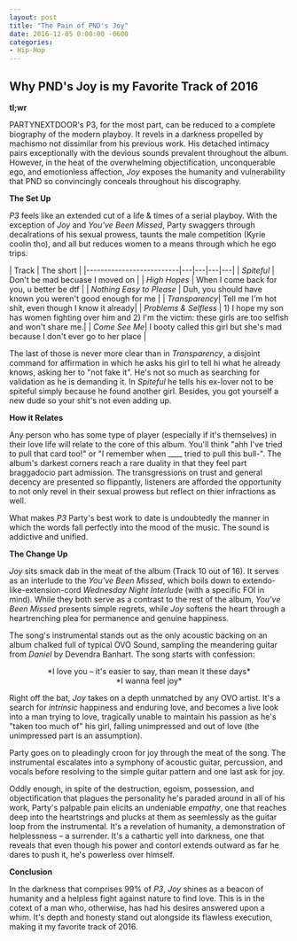 ```yaml
---
layout: post
title: "The Pain of PND's Joy"
date: 2016-12-05 0:00:00 -0600
categories:
- Hip-Hop
---
```

Why PND's Joy is my Favorite Track of 2016
---------------
**tl;wr**

PARTYNEXTDOOR's P3, for the most part, can be reduced to a complete biography of the modern playboy. It revels in a darkness propelled by machismo not dissimilar from his previous work. His detached intimacy pairs exceptionally with the devious sounds prevalent throughout the album. However, in the heat of the overwhelming objectification, unconquerable ego, and emotionless affection, _Joy_ exposes the humanity and vulnerability that PND so convincingly conceals throughout his discography. 

**The Set Up**

*P3* feels like an extended cut of a life & times of a serial playboy. With the exception of *Joy* and *You've Been Missed*, Party swaggers through decalrations of his sexual prowess, taunts the male competition (Kyrie coolin tho), and all but reduces women to a means through which he ego trips.

| Track       | The short  |
|--------------------------|---|---|---|---|
| *Spiteful*               | Don't be mad becuase I moved on  | 
| *High Hopes*             | When I come back for you, u better be dtf |
| *Nothing Easy to Please* | Duh, you should have known you weren't good enough for me  |
| *Transparency*| Tell me I'm hot shit, even though I know it already|
| *Problems & Selfless* | 1) I hope my son has women fighting over him and 2) I'm the victim: these girls are too selfish and won't share me.|
| *Come See Me*| I booty called this girl but she's mad because I don't ever go to her place |

The last of those is never more clear than in *Transparency*, a disjoint command for affirmation in which he asks his girl to tell hi what he already knows, asking her to "not fake it". He's not so much as searching for validation as he is demanding it. In *Spiteful* he tells his ex-lover not to be spiteful simply because he found another girl. Besides, you got yourself a new dude so your shit's not even adding up. 

**How it Relates**

Any person who has some type of player (especially if it's themselves) in their love life will relate to the core of this album. You'll think "ahh I've tried to pull that card too!" or "I remember when ____ tried to pull this bull-". The album's darkest corners reach a rare duality in that they feel part braggadocio part admission. The transgressions on trust and general decency are presented so flippantly, listeners are afforded the opportunity to not only revel in their sexual prowess but reflect on thier infractions as well. 

What makes *P3* Party's best work to date is undoubtedly the manner in which the words fall perfectly into the mood of the music. The sound is addictive and unified. 

**The Change Up**

*Joy* sits smack dab in the meat of the album (Track 10 out of 16). It serves as an interlude to the *You've Been Missed*, which boils down to extendo-like-extension-cord *Wednesday Night Interlude* (with a specific FOI in mind). While they both serve as a contrast to the rest of the album, *You've Been Missed* presents simple regrets, while *Joy* softens the heart through a heartrenching plea for permanence and genuine happiness. 

The song's instrumental stands out as the only acoustic backing on an album chalked full of typical OVO Sound, sampling the meandering guitar from *Daniel* by Devendra Banhart. The song starts with confession: 
<center>*I love you – it's easier to say, than mean it these days*</center>
<center>*I wanna feel joy*</center>

Right off the bat, *Joy* takes on a depth unmatched by any OVO artist. It's a search for *intrinsic* happiness and enduring love, and becomes a live look into a man trying to love, tragically unable to maintain his passion as he's "taken too much of" his girl, falling unimpressed and out of love (the unimpressed part is an assumption). 

Party goes on to pleadingly croon for joy through the meat of the song. The instrumental escalates into a symphony of acoustic guitar, percussion, and vocals before resolving to the simple guitar pattern and one last ask for joy.

Oddly enough, in spite of the destruction, egoism, possession, and objectification that plagues the personality he's paraded around in all of his work, Party's palpable pain elicits an undeniable *empathy*, one that reaches deep into the heartstrings and plucks at them as seemlessly as the guitar loop from the instrumental. It's a revelation of humanity, a demonstration of helplessness – a surrender. It's a cathartic yell into darkness, one that reveals that even though his power and contorl extends outward as far he dares to push it, he's powerless over himself. 

**Conclusion** 

In the darkness that comprises 99% of *P3*, *Joy* shines as a beacon of humanity and a helpless fight against nature to find love. This is in the cotext of a man who, otherwise, has had his desires answered upon a whim. It's depth and honesty stand out alongside its flawless execution, making it my favorite track of 2016.